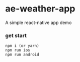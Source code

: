 # ae-weather-app
A simple react-native app demo

### get start
```
npm i (or yarn)
npm run ios
npm run android
```


